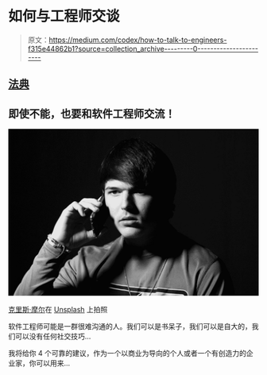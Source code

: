 # 如何与工程师交谈

> 原文：<https://medium.com/codex/how-to-talk-to-engineers-f315e44862b1?source=collection_archive---------0----------------------->

## [法典](http://medium.com/codex)

## 即使不能，也要和软件工程师交流！

![](img/26923c93fc1eb560389e0c93c95f5838.png)

[克里斯·摩尔](https://unsplash.com/@chrismoore_?utm_source=medium&utm_medium=referral)在 [Unsplash](https://unsplash.com?utm_source=medium&utm_medium=referral) 上拍照

软件工程师可能是一群很难沟通的人。我们可以是书呆子，我们可以是自大的，我们可以没有任何社交技巧…

我将给你 4 个可靠的建议，作为一个以商业为导向的个人或者一个有创造力的企业家，你可以用来…